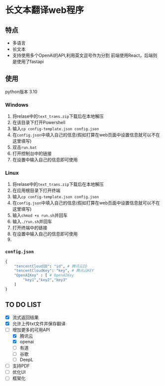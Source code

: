 # 长文本翻译web程序
## 特点
- 多语言
- 长文本
- 支持使用多个OpenAI的API,利用英文逗号作为分割
前端使用React，后端则是使用了fastapi

## 使用
python版本 3.10

### Windows
1. 将relase中的`text_trans.zip`下载后在本地解压
2. 在该目录下打开Powershell
2. 输入`cp config-template.json config.json`
3. 在`config.json`中填入自己的信息(假如打算在web页面中设置信息就可以不在这里填写)
4. 双击`run.bat`
5. 打开控制台中的链接
6. 在设置中输入自己的信息即可使用
### Linux
1. 将relase中的`text_trans.zip`下载后在本地解压
2. 在应用根目录下打开终端
3. 输入`cp config-template.json config.json`
4. 在`config.json`中填入自己的信息(假如打算在web页面中设置信息就可以不在这里填写)
5. 输入`chmod +x run.sh`并回车
6. 输入`./run.sh`并回车
7. 打开终端中的链接
8. 在设置中输入自己的信息即可使用
9. 
### `config.json`
```python
{
    "tencentCloudID": "id", # 腾讯云ID
    "tencentCloudKey": "key", # 腾讯云KEY
    "OpenAIKey" : [ # OpenAIKey
        "key1","key2","key3"
    ]
}
```

## TO DO LIST
- [x] 流式返回结果
- [x] 允许上传txt文件并保存翻译
- [ ] 增加更多的可用API
  - [x] 腾讯云
  - [x] openai
  - [ ] 有道
  - [ ] 谷歌
  - [ ] DeepL
- [ ] 支持PDF
- [ ] 优化UI
- [ ] 框架化
